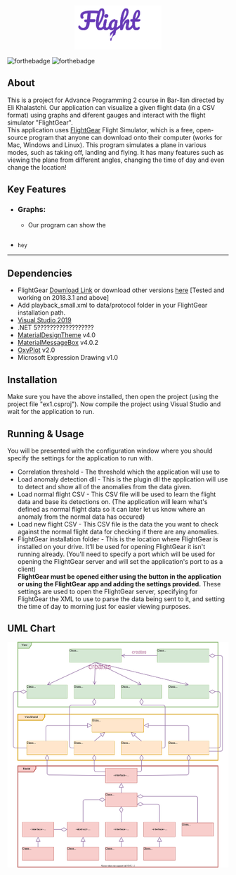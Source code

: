 <p align="center">
<img src="images/FlightMonitor.png" alt="Logo" height="100">
</p>

![forthebadge](https://img.shields.io/badge/Made%20with-C%23-brightgreen)
![forthebadge](https://img.shields.io/badge/Made%20with-C%2B%2B-blue)

## About

This is a project for Advance Programming 2 course in Bar-Ilan directed by Eli Khalastchi. Our application can visualize a given flight data (in a CSV format) using graphs and diferent gauges and interact with the flight simulator "FlightGear".<br>
This application uses [FlightGear](https://www.flightgear.org/) Flight Simulator, which is a free, open-source program that anyone can download onto their computer (works for Mac, Windows and Linux). This program simulates a plane in various modes, such as taking off, landing and flying. It has many features such as viewing the plane from different angles, changing the time of day and even change the location!

## Key Features
- ### Graphs:
  - Our program can show the
<!-- test -->
```

```
- `hey`
---
<!-- test -->

## Dependencies
- FlightGear [Download Link](https://www.flightgear.org/download/) or download other versions [here](https://sourceforge.net/projects/flightgear/files/) [Tested and working on 2018.3.1 and above]
- Add playback_small.xml to data/protocol folder in your FlightGear installation path.
- [Visual Studio 2019](https://visualstudio.microsoft.com/vs/)
- .NET 5??????????????????
- [MaterialDesignTheme](https://github.com/MaterialDesignInXAML/MaterialDesignInXamlToolkit) v4.0
- [MaterialMessageBox](https://github.com/denpalrius/Material-Message-Box) v4.0.2
- [OxyPlot](https://oxyplot.github.io/) v2.0
- Microsoft Expression Drawing v1.0
## Installation

Make sure you have the above installed, then open the project (using the project file "ex1.csproj"). Now compile the project using Visual Studio and wait for the application to run.<br>

## Running & Usage
You will be presented with the configuration window where you should specify the settings for the application to run with.
- Correlation threshold - The threshold which the application will use to 
- Load anomaly detection dll - This is the plugin dll the application will use to detect and show all of the anomalies from the data given.
- Load normal flight CSV - This CSV file will be used to learn the flight data and base its detections on. (The application will learn what's defined as normal flight data so it can later let us know where an anomaly from the normal data has occured)
- Load new flight CSV - This CSV file is the data the you want to check against the normal flight data for checking if there are any anomalies.
- FlightGear installation folder - This is the location where FlightGear is installed on your drive. It'll be used for opening FlightGear it isn't running already. (You'll need to specify a port which will be used for opening the FlightGear server and will set the application's port to as a client)<br>
<b>FlightGear must be opened either using the button in the application or using the FlightGear app and adding the settings provided.</b> These settings are used to open the FlightGear server, specifying for FlightGear the XML to use to parse the data being sent to it, and setting the time of day to morning just for easier viewing purposes.

## UML Chart
![UML Chart](images/uml.svg)